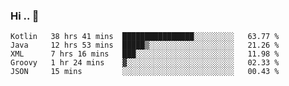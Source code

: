 ### Hi .. 👋

<!--
**Goggxi/goggxi** is a ✨ _special_ ✨ repository because its `README.md` (this file) appears on your GitHub profile.

Here are some ideas to get you started:

- 🔭 I’m currently working on ...
- 🌱 I’m currently learning ...
- 👯 I’m looking to collaborate on ...
- 🤔 I’m looking for help with ...
- 💬 Ask me about ...
- 📫 How to reach me: ...
- 😄 Pronouns: ...
- ⚡ Fun fact: ...
-->

<!--START_SECTION:waka-->
```text
Kotlin   38 hrs 41 mins  ████████████████░░░░░░░░░   63.77 % 
Java     12 hrs 53 mins  █████▒░░░░░░░░░░░░░░░░░░░   21.26 % 
XML      7 hrs 16 mins   ███░░░░░░░░░░░░░░░░░░░░░░   11.98 % 
Groovy   1 hr 24 mins    ▓░░░░░░░░░░░░░░░░░░░░░░░░   02.33 % 
JSON     15 mins         ░░░░░░░░░░░░░░░░░░░░░░░░░   00.43 % 
```
<!--END_SECTION:waka-->
